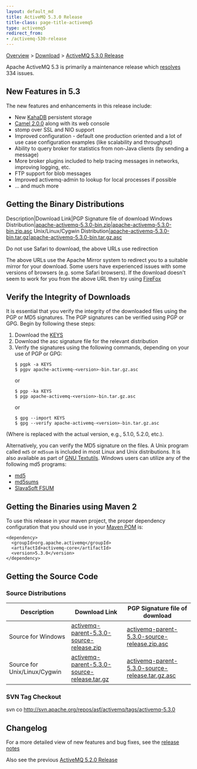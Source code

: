 ```yaml
---
layout: default_md
title: ActiveMQ 5.3.0 Release 
title-class: page-title-activemq5
type: activemq5
redirect_from:
- /activemq-530-release
---
```


[Overview](overview) > [Download](download) > [ActiveMQ 5.3.0 Release](activemq-530-release)

Apache ActiveMQ 5.3 is primarily a maintenance release which [resolves](https://issues.apache.org/activemq/secure/ReleaseNote.jspa?version=11914&styleName=Html&projectId=10520) 334 issues.

New Features in 5.3
-------------------

The new features and enhancements in this release include:

*   New [KahaDB](PersistenceFeatures/Persistence/Features/Persistence/kahadb) persistent storage
*   [Camel 2.0.0](http://camel.apache.org) along with its web console
*   stomp over SSL and NIO support
*   Improved configuration - default one production oriented and a lot of use case configuration examples (like scalability and throughput)
*   Ability to query broker for statistics from non-Java clients (by sending a message)
*   More broker plugins included to help tracing messages in networks, improving logging, etc.
*   FTP support for blob messages
*   Improved activemq-admin to lookup for local processes if possible
*   ... and much more

Getting the Binary Distributions
--------------------------------

Description|Download Link|PGP Signature file of download
Windows Distribution|[apache-activemq-5.3.0-bin.zip](http://archive.apache.org/dist/activemq/apache-activemq/5.3.0/apache-activemq-5.3.0-bin.zip)|[apache-activemq-5.3.0-bin.zip.asc](http://archive.apache.org/dist/activemq/apache-activemq/5.3.0/apache-activemq-5.3.0-bin.zip.asc)
Unix/Linux/Cygwin Distribution|[apache-activemq-5.3.0-bin.tar.gz](http://archive.apache.org/dist/activemq/apache-activemq/apache-activemq-5.3.0-bin.tar.gz)|[apache-activemq-5.3.0-bin.tar.gz.asc](http://archive.apache.org/dist/activemq/apache-activemq/5.3.0/apache-activemq-5.3.0-bin.tar.gz.asc)

Do not use Safari to download, the above URLs use redirection

The above URLs use the Apache Mirror system to redirect you to a suitable mirror for your download. Some users have experienced issues with some versions of browsers (e.g. some Safari browsers). If the download doesn't seem to work for you from the above URL then try using [FireFox](http://www.mozilla.com/en-US/firefox/)

Verify the Integrity of Downloads
---------------------------------

It is essential that you verify the integrity of the downloaded files using the PGP or MD5 signatures. The PGP signatures can be verified using PGP or GPG. Begin by following these steps:

1.  Download the [KEYS](http://www.apache.org/dist/activemq/KEYS)
2.  Download the asc signature file for the relevant distribution
3.  Verify the signatures using the following commands, depending on your use of PGP or GPG:
    ```
    $ pgpk -a KEYS
    $ pgpv apache-activemq-<version>-bin.tar.gz.asc
    ```
    or
    ```
    $ pgp -ka KEYS
    $ pgp apache-activemq-<version>-bin.tar.gz.asc
    ```
    or
    ```
    $ gpg --import KEYS
    $ gpg --verify apache-activemq-<version>-bin.tar.gz.asc
    ```

(Where <version> is replaced with the actual version, e.g., 5.1.0, 5.2.0, etc.).

Alternatively, you can verify the MD5 signature on the files. A Unix program called `md5` or `md5sum` is included in most Linux and Unix distributions. It is also available as part of [GNU Textutils](http://www.gnu.org/software/textutils/textutils.html). Windows users can utilize any of the following md5 programs:

*   [md5](http://www.fourmilab.ch/md5/)
*   [md5sums](http://www.pc-tools.net/win32/md5sums/)
*   [SlavaSoft FSUM](http://www.slavasoft.com/fsum/)

Getting the Binaries using Maven 2
----------------------------------

To use this release in your maven project, the proper dependency configuration that you should use in your [Maven POM](http://maven.apache.org/guides/introduction/introduction-to-the-pom.html) is:
```
<dependency>
  <groupId>org.apache.activemq</groupId>
  <artifactId>activemq-core</artifactId>
  <version>5.3.0</version>
</dependency>
```
Getting the Source Code
-----------------------

### Source Distributions

Description|Download Link|PGP Signature file of download
---|---|---
Source for Windows|[activemq-parent-5.3.0-source-release.zip](http://archive.apache.org/dist/activemq/apache-activemq/5.3.0/activemq-parent-5.3.0-source-release.zip)|[activemq-parent-5.3.0-source-release.zip.asc](http://archive.apache.org/dist/activemq/apache-activemq/5.3.0/activemq-parent-5.3.0-source-release.zip.asc)
Source for Unix/Linux/Cygwin|[activemq-parent-5.3.0-source-release.tar.gz](http://archive.apache.org/dist/activemq/apache-activemq/5.3.0/activemq-parent-5.3.0-source-release.tar.gz)|[activemq-parent-5.3.0-source-release.tar.gz.asc](http://archive.apache.org/dist/activemq/apache-activemq/5.3.0/activemq-parent-5.3.0-source-release.tar.gz.asc)

### SVN Tag Checkout

svn co http://svn.apache.org/repos/asf/activemq/tags/activemq-5.3.0

Changelog
---------

For a more detailed view of new features and bug fixes, see the [release notes](https://issues.apache.org/activemq/secure/ReleaseNote.jspa?version=11914&styleName=Html&projectId=10520)

Also see the previous [ActiveMQ 5.2.0 Release](activemq-520-release)

